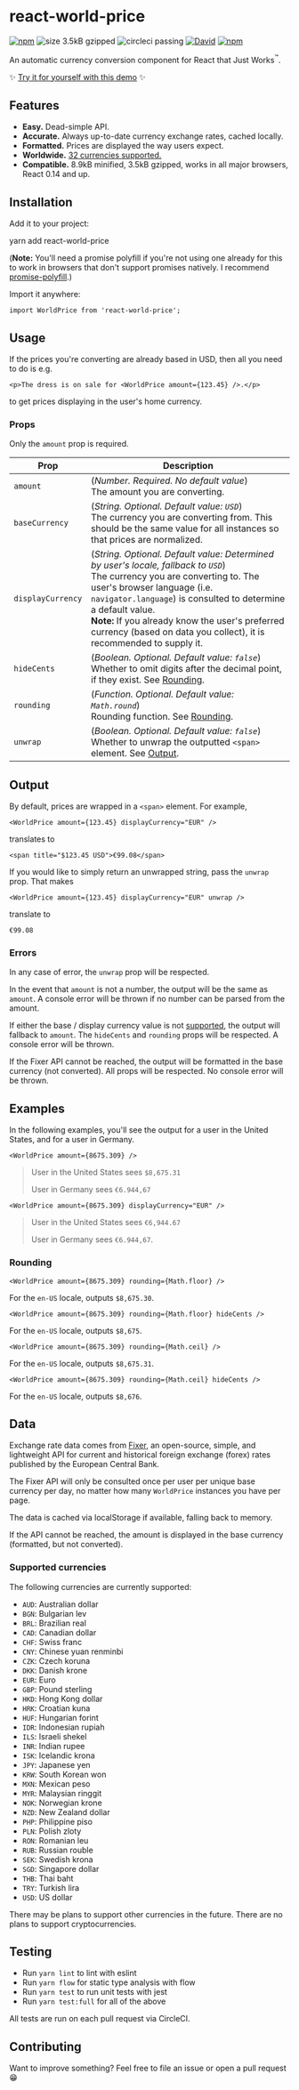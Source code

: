 # react-world-price

[![npm](https://img.shields.io/npm/v/react-world-price.svg)](https://www.npmjs.com/package/react-world-price)
![size 3.5kB gzipped](https://img.shields.io/badge/gzipped-3.5kB-brightgreen.svg)
![circleci passing](https://circleci.com/gh/jasonbarry/react-world-price.svg?&style=shield)
[![David](https://img.shields.io/david/jasonbarry/react-world-price.svg)](https://david-dm.org/jasonbarry/react-world-price)
[![npm](https://img.shields.io/npm/dm/react-world-price.svg)](https://www.npmjs.com/package/react-world-price)


An automatic currency conversion component for React that Just Works<sup>™</sup>.

✨ [Try it for yourself with this demo](https://jasonbarry.github.io/react-world-price) ✨


## Features

- **Easy.** Dead-simple API.
- **Accurate.** Always up-to-date currency exchange rates, cached locally.
- **Formatted.** Prices are displayed the way users expect.
- **Worldwide.** [32 currencies supported.](#currencies)
- **Compatible.** 8.9kB minified, 3.5kB gzipped, works in all major browsers, React 0.14 and up.

## Installation

Add it to your project:

  yarn add react-world-price

(**Note:** You'll need a promise polyfill if you're not using one already for this to work in browsers that don't support promises natively. I recommend [promise-polyfill](https://github.com/taylorhakes/promise-polyfill).)

Import it anywhere:

```JSX
import WorldPrice from 'react-world-price';
```

## Usage

If the prices you're converting are already based in USD, then all you need to do is e.g.

```JSX
<p>The dress is on sale for <WorldPrice amount={123.45} />.</p>
```

to get prices displaying in the user's home currency.

### Props

Only the `amount` prop is required.

Prop | Description
--------- | -----------
`amount` | (*Number. Required. No default value*) <br /> The amount you are converting.
`baseCurrency` | (*String. Optional. Default value: `USD`*) <br /> The currency you are converting from. This should be the same value for all instances so that prices are normalized.
`displayCurrency` | (*String. Optional. Default value: Determined by user's locale, fallback to `USD`*) <br /> The currency you are converting to. The user's browser language (i.e. `navigator.language`) is consulted to determine a default value. <br /> **Note:** If you already know the user's preferred currency (based on data you collect), it is recommended to supply it.
`hideCents` | (*Boolean. Optional. Default value: `false`*) <br /> Whether to omit digits after the decimal point, if they exist. See [Rounding](#rounding).
`rounding` | (*Function. Optional. Default value: `Math.round`*) <br /> Rounding function. See [Rounding](#rounding).
`unwrap` | (*Boolean. Optional. Default value: `false`*) <br /> Whether to unwrap the outputted `<span>` element. See [Output](#output).

<a name="output"></a>
## Output

By default, prices are wrapped in a `<span>` element. For example, 

```JSX
<WorldPrice amount={123.45} displayCurrency="EUR" />
```

translates to 

```JSX
<span title="$123.45 USD">€99.08</span>
```

If you would like to simply return an unwrapped string, pass the `unwrap` prop. That makes 

```JSX
<WorldPrice amount={123.45} displayCurrency="EUR" unwrap />
```

translate to 

```
€99.08
```

### Errors

In any case of error, the `unwrap` prop will be respected.

In the event that `amount` is not a number, the output will be the same as `amount`. A console error will be thrown if no number can be parsed from the amount.

If either the base / display currency value is not [supported](#currencies), the output will fallback to `amount`. The `hideCents` and `rounding` props will be respected. A console error will be thrown.

If the Fixer API cannot be reached, the output will be formatted in the base currency (not converted). All props will be respected. No console error will be thrown.



## Examples

In the following examples, you'll see the output for a user in the United States, and for a user in Germany.

```JSX
<WorldPrice amount={8675.309} />
```
    
> User in the United States sees `$8,675.31`
> 
> User in Germany sees `€6.944,67`

```JSX
<WorldPrice amount={8675.309} displayCurrency="EUR" />
```
    
> User in the United States sees `€6,944.67`
> 
> User in Germany sees `€6.944,67`.

<a name="rounding"></a>
### Rounding

```JSX
<WorldPrice amount={8675.309} rounding={Math.floor} />
```
    
For the `en-US` locale, outputs `$8,675.30`.

```JSX
<WorldPrice amount={8675.309} rounding={Math.floor} hideCents />
```
    
For the `en-US` locale, outputs `$8,675`.

```JSX
<WorldPrice amount={8675.309} rounding={Math.ceil} />
```
    
For the `en-US` locale, outputs `$8,675.31`.

```JSX
<WorldPrice amount={8675.309} rounding={Math.ceil} hideCents />
```
    
For the `en-US` locale, outputs `$8,676`.

## Data

Exchange rate data comes from [Fixer](http://fixer.io), an open-source, simple, and lightweight API for current and historical foreign exchange (forex) rates published by the European Central Bank.

The Fixer API will only be consulted once per user per unique base currency per day, no matter how many `WorldPrice` instances you have per page. 

The data is cached via localStorage if available, falling back to memory.

If the API cannot be reached, the amount is displayed in the base currency (formatted, but not converted).

<a name="currencies"></a>
### Supported currencies

The following currencies are currently supported: 

- `AUD`: Australian dollar
- `BGN`: Bulgarian lev
- `BRL`: Brazilian real 
- `CAD`: Canadian dollar
- `CHF`: Swiss franc
- `CNY`: Chinese yuan renminbi
- `CZK`: Czech koruna 
- `DKK`: Danish krone 
- `EUR`: Euro 
- `GBP`: Pound sterling 
- `HKD`: Hong Kong dollar 
- `HRK`: Croatian kuna
- `HUF`: Hungarian forint 
- `IDR`: Indonesian rupiah
- `ILS`: Israeli shekel 
- `INR`: Indian rupee 
- `ISK`: Icelandic krona
- `JPY`: Japanese yen 
- `KRW`: South Korean won 
- `MXN`: Mexican peso 
- `MYR`: Malaysian ringgit
- `NOK`: Norwegian krone
- `NZD`: New Zealand dollar 
- `PHP`: Philippine piso
- `PLN`: Polish zloty 
- `RON`: Romanian leu 
- `RUB`: Russian rouble 
- `SEK`: Swedish krona
- `SGD`: Singapore dollar 
- `THB`: Thai baht
- `TRY`: Turkish lira 
- `USD`: US dollar

There may be plans to support other currencies in the future. There are no plans to support cryptocurrencies.

## Testing

- Run `yarn lint` to lint with eslint
- Run `yarn flow` for static type analysis with flow
- Run `yarn test` to run unit tests with jest
- Run `yarn test:full` for all of the above

All tests are run on each pull request via CircleCI. 

## Contributing

Want to improve something? Feel free to file an issue or open a pull request 😁